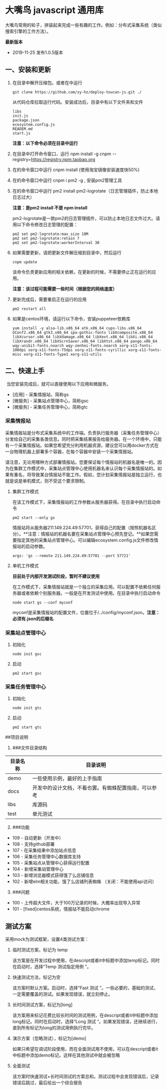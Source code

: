 # 大嘴鸟 javascript 通用库

​	大嘴鸟常用的轮子，拼装起来完成一些有趣的工作。例如：分布式采集系统（类似搜索引擎的工作方法）。

**最新版本**

- 2019-11-25 发布1.0.5版本

## 一、安装和更新

1. 在目录<mydir>中解开压缩包。或者在<mydir>中运行

   ```
   git clone https://github.com/zy-hz/deploy-toucan-js.git ./
   ```

   从代码仓库拉取运行代码。安装成功后，<mydri>目录中有以下文件夹和文件

   ```
   libs
   init.js
   package.json
   ecosystem.config.js
   READEM.md
   start.js
   ```

   **注意：以下命令必须在<mydir>目录中运行**

2. 在<mydir>目录中打开命令窗口，运行 npm install -g cnpm --registry=https://registry.npm.taobao.org

3. 在<mydir>的命令窗口中运行 cnpm install (使用淘宝镜像安装速度快50%)

4. 在<mydir>的命令窗口中运行 cnpm i pm2 -g , 安装pm2管理工具

5. 在<mydir>的命令窗口中运行 pm2 install pm2-logrotate（日志管理插件，防止本地日志过大）

   **注意：是pm2 install 不是 npm install**

   pm2-logrotate是一款pm2的日志管理插件，可以防止本地日志文件过大。请用以下命令修改日志管理的配置：

   ```
   pm2 set pm2-logrotate:max_size 10M
   pm2 set pm2-logrotate:retain 7
   pm2 set pm2-logrotate:workerInterval 30 
   ```

6. 如果需要更新，请把更新文件解压缩到<mydir>目录中，然后运行

   ```
   cnpm update
   ```

   该命令负责更新应用的相关依赖，在更新的时候，不需要停止正在运行的应用。

   **注意：该过程可能需要一些时间（根据您的网络速度）**

7. 更新完成后，需要重启正在运行的应用

   ```
   pm2 restart all
   ```

8. 如果是centos环境，请运行以下命令，安装puppeteer依赖库

   ```
   yum install -y alsa-lib.x86_64 atk.x86_64 cups-libs.x86_64 GConf2.x86_64 gtk3.x86_64 ipa-gothic-fonts libXcomposite.x86_64 libXcursor.x86_64 libXdamage.x86_64 libXext.x86_64 libXi.x86_64 libXrandr.x86_64 libXScrnSaver.x86_64 libXtst.x86_64 pango.x86_64 wqy-unibit-fonts.noarch wqy-zenhei-fonts.noarch xorg-x11-fonts-100dpi xorg-x11-fonts-75dpi xorg-x11-fonts-cyrillic xorg-x11-fonts-misc xorg-x11-fonts-Type1 xorg-x11-utils
   ```

   

## 二、快速上手

​	当您安装完成后，就可以直接使用以下应用和微服务。

- [应用] - 采集情报站，简称gs
- [微服务] - 采集站点管理中心，简称gsc
- [微服务] - 采集任务管理中心，简称gtc

### 采集情报站

​	采集情报站是分布式采集系统中的工作端。负责执行服务器（采集任务管理中心）分发给自己的采集各类信息。同时把采集结果报告给服务器。在一个环境中，只能有一个采集情报站。如果您希望充分利用机器资源，建议您可以用docker方式在一台物理机器上部署多个容器，在每个容器中安装一个采集情报站。

​	请注意，无论用哪种方式部署情报站。您要保证每个情报站的机器名是唯一的。因为在集群工作模式中，采集站点管理中心使用机器名来认识每个采集情报站的。如果有重名，将导致某台情报站不能工作。假如，您计划采集情报站是独立运行，也就是说是单机模式，则不受这个要求限制。

1. 集群工作模式

   在该工作模式下，采集情报站的工作参数从服务器获得。在<mydri>目录中执行启动命令

   ```
   pm2 start --only gs
   ```

   情报站将从服务器211.149.224.49:57701，获得自己的配置（按照机器名区分）。**注意：情报站的机器名要在采集站点管理中心预先登记。**如果您需要指定其他的采集站点管理中心。可以编辑ecosystem.config.js文件修改情报站的启动参数。

   ```
   args: 'gs --remote 211.149.224.49:57701 --port 57721'
   ```

   

2. 单机工作模式

   **目前处于内部开发测试阶段，暂时不建议使用**

   在工作模式下，采集情报站就是一个独立的采集应用。可以配置不依赖任何服务器或者依赖个别服务器。一般是在开发测试中使用。在<mydri>目录中执行启动命令

   ```
   node start gs --conf myconf
   ```

   myconf是采集情报站的配置文件，位置位于<mydir>/../config/myconf.json。**注意：必须有.json的后缀名**

   

### 采集站点管理中心

1. 初始化

   ```
   node init gsc
   ```

   

2. 启动

   ```
   pm2 start gsc
   ```

   

### 采集任务管理中心

1. 初始化

   ```
   node init gtc
   ```

   

2. 启动

   ```
   pm2 start gtc
   ```

   

##项目说明

1. ###文件目录结构

| 目录名称 | 目录说明                                             |
| -------- | ---------------------------------------------------- |
| demo     | 一些使用示例，最好的上手指南                         |
| docs     | 开发中的设计文档，不看也罢。有蜘蛛配置指南，可以参考 |
| libs     | 库源码                                               |
| test     | 单元测试                                             |


2. ###功能
  
- 109 - 自动更新（开发中）
- 108 - 支持github部署
- 107 - 在采集结果中添加站点信息
- 106 - 采集任务管理中心数据库支持 
- 105 - 采集站点从管理中心获得运行配置
- 104 - 新增采集站管理中心
- 103 - 新增浏览器模式获得饿了么店铺信息
- 102 - 新增elm相关功能，饿了么店铺列表蜘蛛 （关闭：不能使用api访问）

3. ###问题

- 100 - 上传超大文件，大于100万记录的时候，大概率出现导入异常 
- 101 - [fixed]centos系统，情报站不能启动chrome


## 测试方案

采用mock为测试框架，设置4类测试方案：

1. 临时测试方案，标记为 temp

   该方案是在开发过程中使用，在descript或者it中标题中添加temp标记。同时在启动时，选择“Temp 测试指定用例 ”。

2. 快速测试方法，标记为空

   该方案时默认方案。启动时，选择“Fast 测试 ”。一些必要的，基础的测试，一定需要覆盖的测试。如果发现错误，就立刻停止。

3. 长时间测试方案，标记为[long]

   该方案用来标记花费比较长时间的测试用例，在descript或者it中标题中添加long标记。同时在启动时，选择“Long 测试 ”。如果发现错误，还继续进行，直到所有标记为long的测试用例执行完毕。

4. 演示方案（忽略测试），标记为[demo]

   如果只希望在调试阶段使用，而在全面测试用不使用，可以在descript或者it中标题中添加demo标记。这样在其他测试中就会被忽略

5. 全面测试

   该方案时快速测试+长时间测试的方案总和。测试过程中会发现错误后，记录错误后跳过，最后给出一个综合报告





